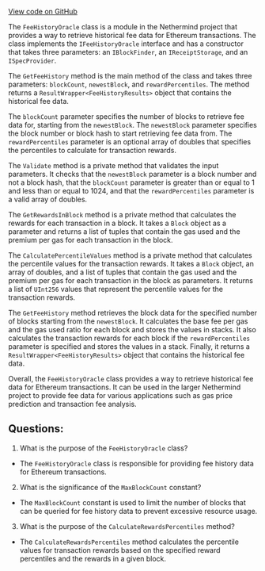 [View code on GitHub](https://github.com/NethermindEth/nethermind/src/Nethermind/Nethermind.JsonRpc/Modules/Eth/FeeHistory/FeeHistoryOracle.cs)

The `FeeHistoryOracle` class is a module in the Nethermind project that provides a way to retrieve historical fee data for Ethereum transactions. The class implements the `IFeeHistoryOracle` interface and has a constructor that takes three parameters: an `IBlockFinder`, an `IReceiptStorage`, and an `ISpecProvider`. 

The `GetFeeHistory` method is the main method of the class and takes three parameters: `blockCount`, `newestBlock`, and `rewardPercentiles`. The method returns a `ResultWrapper<FeeHistoryResults>` object that contains the historical fee data. 

The `blockCount` parameter specifies the number of blocks to retrieve fee data for, starting from the `newestBlock`. The `newestBlock` parameter specifies the block number or block hash to start retrieving fee data from. The `rewardPercentiles` parameter is an optional array of doubles that specifies the percentiles to calculate for transaction rewards. 

The `Validate` method is a private method that validates the input parameters. It checks that the `newestBlock` parameter is a block number and not a block hash, that the `blockCount` parameter is greater than or equal to 1 and less than or equal to 1024, and that the `rewardPercentiles` parameter is a valid array of doubles. 

The `GetRewardsInBlock` method is a private method that calculates the rewards for each transaction in a block. It takes a `Block` object as a parameter and returns a list of tuples that contain the gas used and the premium per gas for each transaction in the block. 

The `CalculatePercentileValues` method is a private method that calculates the percentile values for the transaction rewards. It takes a `Block` object, an array of doubles, and a list of tuples that contain the gas used and the premium per gas for each transaction in the block as parameters. It returns a list of `UInt256` values that represent the percentile values for the transaction rewards. 

The `GetFeeHistory` method retrieves the block data for the specified number of blocks starting from the `newestBlock`. It calculates the base fee per gas and the gas used ratio for each block and stores the values in stacks. It also calculates the transaction rewards for each block if the `rewardPercentiles` parameter is specified and stores the values in a stack. Finally, it returns a `ResultWrapper<FeeHistoryResults>` object that contains the historical fee data. 

Overall, the `FeeHistoryOracle` class provides a way to retrieve historical fee data for Ethereum transactions. It can be used in the larger Nethermind project to provide fee data for various applications such as gas price prediction and transaction fee analysis.
## Questions: 
 1. What is the purpose of the `FeeHistoryOracle` class?
- The `FeeHistoryOracle` class is responsible for providing fee history data for Ethereum transactions.

2. What is the significance of the `MaxBlockCount` constant?
- The `MaxBlockCount` constant is used to limit the number of blocks that can be queried for fee history data to prevent excessive resource usage.

3. What is the purpose of the `CalculateRewardsPercentiles` method?
- The `CalculateRewardsPercentiles` method calculates the percentile values for transaction rewards based on the specified reward percentiles and the rewards in a given block.